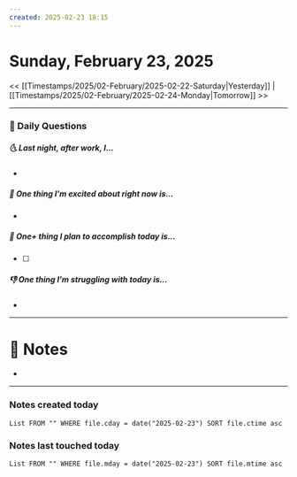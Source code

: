 ```yaml
---
created: 2025-02-23 18:15
---
```

# Sunday, February 23, 2025

<< [[Timestamps/2025/02-February/2025-02-22-Saturday|Yesterday]] | [[Timestamps/2025/02-February/2025-02-24-Monday|Tomorrow]] >>

---
### 📅 Daily Questions
##### 🌜 Last night, after work, I...
- 

##### 🙌 One thing I'm excited about right now is...
- 

##### 🚀 One+ thing I plan to accomplish today is...
- [ ] 

##### 👎 One thing I'm struggling with today is...
- 

---
# 📝 Notes
- 

---
### Notes created today
```dataview
List FROM "" WHERE file.cday = date("2025-02-23") SORT file.ctime asc
```

### Notes last touched today
```dataview
List FROM "" WHERE file.mday = date("2025-02-23") SORT file.mtime asc
```